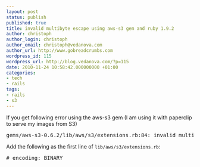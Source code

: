 ```yaml
---
layout: post
status: publish
published: true
title: invalid multibyte escape using aws-s3 gem and ruby 1.9.2
author: christoph
author_login: christoph
author_email: christoph@vedanova.com
author_url: http://www.gobreadcrumbs.com
wordpress_id: 115
wordpress_url: http://blog.vedanova.com/?p=115
date: 2010-11-24 10:58:42.000000000 +01:00
categories:
- tech
- rails
tags:
- rails
- s3
---
```

If you get following error using the aws-s3 gem (I am using it with paperclip to serve my images from S3)
<pre>gems/aws-s3-0.6.2/lib/aws/s3/extensions.rb:84: invalid multibyte escape: /[\x80-\xFF]/</pre>
Add the following as the first line of <code>lib/aws/s3/extensions.rb</code>:
<pre># encoding: BINARY</pre>
